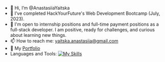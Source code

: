 - 👋  Hi, I’m @AnastasiiaYaitska
- 🌱  I’ve completed HackYourFuture's Web Development Bootcamp (July, 2023).
- 👀 I'm open to internship positions and full-time payment positions as a full-stack developer. I am positive, ready for challenges, and curious about learning new things.
- 📫 How to reach me: yaitska.anastasiia@gmail.com
- 📖 My [Portfolio](https://anastasiia-yaitska-portfolio-dev.vercel.app/)
- Languages and Tools:
 [![My Skills](https://skillicons.dev/icons?i=html,css,sass,js,nodejs,mongodb,mysql,docker,git,react,redux,styledcomponents,materialui,vscode,figma&theme=light)](https://skillicons.dev)




